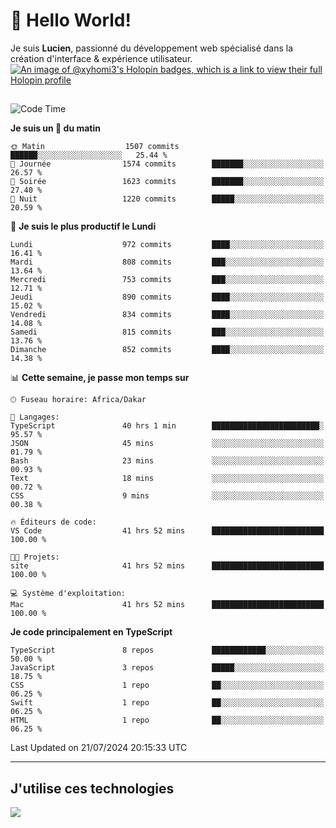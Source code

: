 # 👋 Hello World!

Je suis **Lucien**, passionné du développement web spécialisé dans la création d'interface & expérience utilisateur.
[![An image of @xyhomi3's Holopin badges, which is a link to view their full Holopin profile](https://holopin.me/xyhomi3)](https://holopin.io/@xyhomi3)

##

<!--START_SECTION:waka-->
![Code Time](http://img.shields.io/badge/Code%20Time-1%2C562%20hrs%207%20mins-blue)

**Je suis un 🐤 du matin** 

```text
🌞 Matin                  1507 commits        ██████░░░░░░░░░░░░░░░░░░░   25.44 % 
🌆 Journée                1574 commits        ███████░░░░░░░░░░░░░░░░░░   26.57 % 
🌃 Soirée                 1623 commits        ███████░░░░░░░░░░░░░░░░░░   27.40 % 
🌙 Nuit                   1220 commits        █████░░░░░░░░░░░░░░░░░░░░   20.59 % 
```
📅 **Je suis le plus productif le Lundi** 

```text
Lundi                    972 commits         ████░░░░░░░░░░░░░░░░░░░░░   16.41 % 
Mardi                    808 commits         ███░░░░░░░░░░░░░░░░░░░░░░   13.64 % 
Mercredi                 753 commits         ███░░░░░░░░░░░░░░░░░░░░░░   12.71 % 
Jeudi                    890 commits         ████░░░░░░░░░░░░░░░░░░░░░   15.02 % 
Vendredi                 834 commits         ████░░░░░░░░░░░░░░░░░░░░░   14.08 % 
Samedi                   815 commits         ███░░░░░░░░░░░░░░░░░░░░░░   13.76 % 
Dimanche                 852 commits         ████░░░░░░░░░░░░░░░░░░░░░   14.38 % 
```


📊 **Cette semaine, je passe mon temps sur** 

```text
🕑︎ Fuseau horaire: Africa/Dakar

💬 Langages: 
TypeScript               40 hrs 1 min        ████████████████████████░   95.57 % 
JSON                     45 mins             ░░░░░░░░░░░░░░░░░░░░░░░░░   01.79 % 
Bash                     23 mins             ░░░░░░░░░░░░░░░░░░░░░░░░░   00.93 % 
Text                     18 mins             ░░░░░░░░░░░░░░░░░░░░░░░░░   00.72 % 
CSS                      9 mins              ░░░░░░░░░░░░░░░░░░░░░░░░░   00.38 % 

🔥 Éditeurs de code: 
VS Code                  41 hrs 52 mins      █████████████████████████   100.00 % 

🐱‍💻 Projets: 
site                     41 hrs 52 mins      █████████████████████████   100.00 % 

💻 Système d'exploitation: 
Mac                      41 hrs 52 mins      █████████████████████████   100.00 % 
```

**Je code principalement en TypeScript** 

```text
TypeScript               8 repos             ████████████░░░░░░░░░░░░░   50.00 % 
JavaScript               3 repos             █████░░░░░░░░░░░░░░░░░░░░   18.75 % 
CSS                      1 repo              ██░░░░░░░░░░░░░░░░░░░░░░░   06.25 % 
Swift                    1 repo              ██░░░░░░░░░░░░░░░░░░░░░░░   06.25 % 
HTML                     1 repo              ██░░░░░░░░░░░░░░░░░░░░░░░   06.25 % 
```




 Last Updated on 21/07/2024 20:15:33 UTC
<!--END_SECTION:waka-->
---

## J'utilise ces technologies

<p align="left">
  <a href="https://skillicons.dev">
    <img src="https://skillicons.dev/icons?i=ts,js,md,scss,tailwind,react,docker,express,astro,vite,nextjs,vercel,figma,ableton" />
  </a>
</p>

